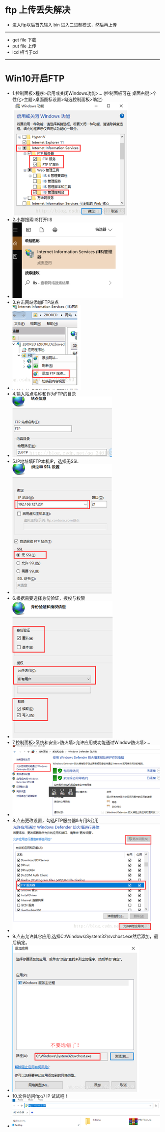 # ftp 上传丢失解决
- 进入ftp以后首先输入 bin 进入二进制模式，然后再上传 

***
- get file  下载 
- put file  上传
- lcd  相当于cd
***

# Win10开启FTP
- 1.控制面板>程序>启用或关闭Windows功能>…
(控制面板可在 桌面右键>个性化>主题>桌面图标设置>勾选控制面板>确定)
![5d09c1a4e284638b7fff8ed36178f9b1.png](../../../../_resources/5d09c1a4e284638b7fff8ed36178f9b1.png)
- 2.小娜搜索IIS打开IIS
- ![de664e1479ab5b00b0a6c3f647de7717.png](../../../../_resources/de664e1479ab5b00b0a6c3f647de7717.png)
- 3.右击网站添加FTP站点
- ![25d0fa40dd3805ba2ba96093caa55ac4.png](../../../../_resources/25d0fa40dd3805ba2ba96093caa55ac4.png)
- 4.输入站点名称和作为FTP的目录
- ![962fd885e8553f3f529108aa050dbe7b.png](../../../../_resources/962fd885e8553f3f529108aa050dbe7b.png)
- 5.IP地址填FTP本机IP，选择无SSL
- ![e836c58af2649128f6b85dbd96de82d2.png](../../../../_resources/e836c58af2649128f6b85dbd96de82d2.png)
- 6.根据需要选择身份验证，授权与权限
- ![646a2a8c91fc583b8f224fd766e80884.png](../../../../_resources/646a2a8c91fc583b8f224fd766e80884.png)
- 7.控制面板>系统和安全>防火墙>允许应用或功能通过Window防火墙>...
- ![e36312b2c4c467b8f14aea9e9b0e16e9.png](../../../../_resources/e36312b2c4c467b8f14aea9e9b0e16e9.png)
- 8.点击更改设置，勾选FTP服务器&专用&公用
- ![9b67bd172608cffa6b96011f78767e20.png](../../../../_resources/9b67bd172608cffa6b96011f78767e20.png)
- 9.点击允许其它应用,选择C:\Windows\System32\svchost.exe然后添加，最后确定。
- ![50308838a15b6866a759a81aff55ad1d.png](../../../../_resources/50308838a15b6866a759a81aff55ad1d.png)
- 10.文件访问ftp:// IP 试试吧！
- ![a9c477f7d06c8af3bb31541116443d75.png](../../../../_resources/a9c477f7d06c8af3bb31541116443d75.png)